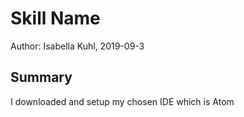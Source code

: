 #  Skill Name

Author: Isabella Kuhl, 2019-09-3

## Summary
I downloaded and setup my chosen IDE which is Atom
